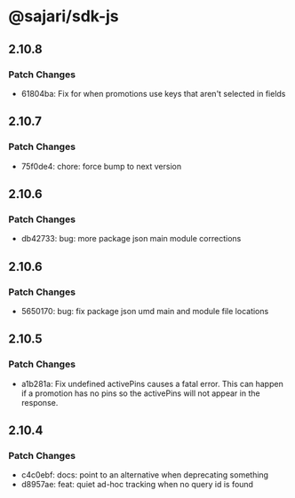 # @sajari/sdk-js

## 2.10.8

### Patch Changes

- 61804ba: Fix for when promotions use keys that aren't selected in fields

## 2.10.7

### Patch Changes

- 75f0de4: chore: force bump to next version

## 2.10.6

### Patch Changes

- db42733: bug: more package json main module corrections

## 2.10.6

### Patch Changes

- 5650170: bug: fix package json umd main and module file locations

## 2.10.5

### Patch Changes

- a1b281a: Fix undefined activePins causes a fatal error. This can happen if a promotion has no pins so the activePins will not appear in the response.

## 2.10.4

### Patch Changes

- c4c0ebf: docs: point to an alternative when deprecating something
- d8957ae: feat: quiet ad-hoc tracking when no query id is found
